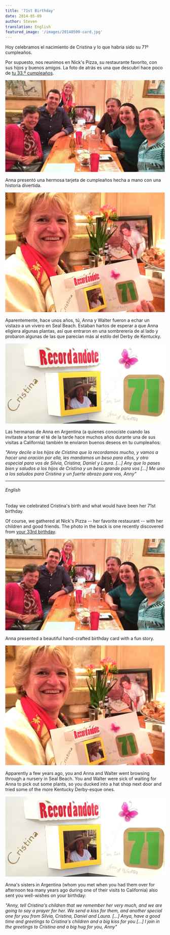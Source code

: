 ```yaml
---
title: '71st Birthday'
date: 2014-05-09
author: Steven
translation: English
featured_image: '/images/20140509-card.jpg'
---
```


Hoy celebramos el nacimiento de Cristina y lo que habría sido su 71º cumpleaños.

Por supuesto, nos reunimos en Nick's Pizza, su restaurante favorito, con sus hijos y buenos amigos. La foto de atrás es una que descubrí hace poco de [tu 33.º cumpleaños](/memorial/bday1976).

![](/images/20140509-bday.jpg "JoAnne, Steven, Anna, Walter, Adri, David")

Anna presentó una hermosa tarjeta de cumpleaños hecha a mano con una historia divertida.

![](/images/20140509-anna.jpg)

Aparentemente, hace unos años, tú, Anna y Walter fueron a echar un vistazo a un vivero en Seal Beach. Estaban hartos de esperar a que Anna eligiera algunas plantas, así que entraron en una sombrerería de al lado y probaron algunas de las que parecían más al estilo del Derby de Kentucky.

![](/images/20140509-card.jpg)

Las hermanas de Anna en Argentina (a quienes conociste cuando las invitaste a tomar el té de la tarde hace muchos años durante una de sus visitas a California) también te enviaron buenos deseos en tu cumpleaños:


_"Anny decile a los hijos de Cristina que la recordamos mucho, y vamos a hacer una oración por ella, les mandamos un beso para ellos, y otro especial para vos de Silvia, Cristina, Daniel y Laura. [...] Any que lo pases bien y saludos a los hijos de Cristina y un beso grande para vos [...] Me uno a los saludos para Cristina y un fuerte abrazo para vos, Anny"_

---

###### English

Today we celebrated Cristina's birth and what would have been her 71st birthday.

Of course, we gathered at Nick's Pizza -- her favorite restaurant -- with her children and good friends. The photo in the back is one recently discovered from [your 33rd birthday](/memorial/bday1976).

![](/images/20140509-bday.jpg "JoAnne, Steven, Anna, Walter, Adri, David")

Anna presented a beautiful hand-crafted birthday card with a fun story.

![](/images/20140509-anna.jpg)

Apparently a few years ago, you and Anna and Walter went browsing through a nursery in Seal Beach. You and Walter were sick of waiting for Anna to pick out some plants, so you ducked into a hat shop next door and tried some of the more Kentucky Derby-esque ones.

![](/images/20140509-card.jpg)

Anna's sisters in Argentina (whom you met when you had them over for afternoon tea many years ago during one of their visits to California) also sent you well-wishes on your birthday:

_"Anny, tell Cristina's children that we remember her very much, and we are going to say a prayer for her. We send a kiss for them, and another special one for you from Silvia, Cristina, Daniel and Laura. [...] Anya, have a good time and greetings to Cristina's children and a big kiss for you [...] I join in the greetings to Cristina and a big hug for you, Anny"_
